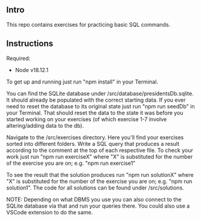 ## Intro

This repo contains exercises for practicing basic SQL commands.

## Instructions

Required:

- Node v18.12.1

To get up and running just run "npm install" in your Terminal.

You can find the SQLite database under /src/database/presidentsDb.sqlite. It should already be populated with the correct starting data. If you ever need to reset the database to its original state just run "npm run seedDb" in your Terminal. That should reset the data to the state it was before you started working on your exercises (of which exercise 1-7 involve altering/adding data to the db).

Navigate to the /src/exercises directory. Here you'll find your exercises sorted into different folders. Write a SQL query that produces a result according to the comment at the top of each respective file. To check your work just run "npm run exerciseX" where "X" is substituted for the number of the exercise you are on; e.g. "npm run exercise1"

To see the result that the solution produces run "npm run solutionX" where "X" is substituted for the number of the exercise you are on; e.g. "npm run solution1". The code for all solutions can be found under /src/solutions.

NOTE: Depending on what DBMS you use you can also connect to the SQLite database via that and run your queries there. You could also use a VSCode extension to do the same.
